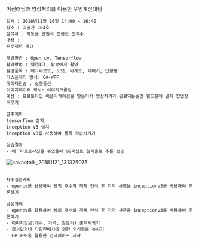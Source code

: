 머신러닝과 영상처리를 이용한 무인계산대팀
```
일시 : 2018년11월 16일 14:00 ~ 16:40
장소 : 이공관 204호
참석자 : 박도균 안원석 전현진 천이수
내용 :
프로젝트 개요
```
```
개발환경 : Open cv, Tensorflow
촬영방법 : 웹캠1대, 탑뷰에서 촬영
촬영품목 : 에그타르트, 도넛, 바게트, 꽈베기, 단팥빵
디스플레이 방식: C#-WPF
데이터전송 : 소켓통신
이미지데이터 확보: 이미지크롤링
계산 : 프로토타입 어플리케이션을 만들어서 영상처리가 완료되는순간 핸드폰에 결제 팝업창 띄우기
```
```
금주계획
tensorflow 설치
inception V3 설치
inception V3를 사용하여 품목 학습시키기

실습결과
- 에그타르트사진을 주었을때 99퍼센트 일치율로 추론 성공
```
![kakaotalk_20181121_131325075](https://user-images.githubusercontent.com/39250642/48929186-85a9de80-ef29-11e8-9d01-d259c19d6cd4.jpg)
```

차주실습계획
- opencv를 활용하여 빵의 개수와 객체 인식 후 각각 사진을 inceptionv3를 사용하여 추론하기

남은과제
- opencv를 활용하여 빵의 개수와 객체 인식 후 각각 사진을 inceptionv3를 사용하여 추론하기
- 이미지정보(개수, 가격, 칼로리) 출력시키기
- 겹쳐있거나 다양한배치에 의한 인식확률 높히기
- C#-WPF을 활용한 인터페이스 제작
```
